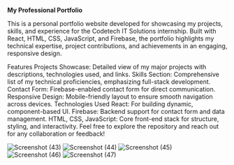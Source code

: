 **My Professional Portfolio**

This is a personal portfolio website developed for showcasing my projects, skills, and experience for the Codetech IT Solutions internship. Built with React, HTML, CSS, JavaScript, and Firebase, the portfolio highlights my technical expertise, project contributions, and achievements in an engaging, responsive design.

Features
Projects Showcase: Detailed view of my major projects with descriptions, technologies used, and links.
Skills Section: Comprehensive list of my technical proficiencies, emphasizing full-stack development.
Contact Form: Firebase-enabled contact form for direct communication.
Responsive Design: Mobile-friendly layout to ensure smooth navigation across devices.
Technologies Used
React: For building dynamic, component-based UI.
Firebase: Backend support for contact form and data management.
HTML, CSS, JavaScript: Core front-end stack for structure, styling, and interactivity.
Feel free to explore the repository and reach out for any collaboration or feedback!


![Screenshot (43)](https://github.com/user-attachments/assets/30412f5a-0e50-487a-a626-22c360471e8b)
![Screenshot (44)](https://github.com/user-attachments/assets/c5e78b01-1a6d-493f-a3f5-aaa28bab7957)
![Screenshot (45)](https://github.com/user-attachments/assets/e24de546-e8f6-4dbb-8b09-948393c2cb36)
![Screenshot (46)](https://github.com/user-attachments/assets/a41a0955-e1ce-4307-963a-27d056da2409)
![Screenshot (47)](https://github.com/user-attachments/assets/314ece88-f24a-4a1a-aa64-762effea3f5a)
